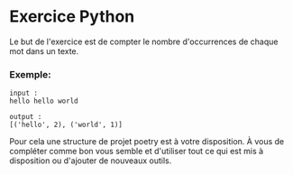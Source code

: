 # Exercice Python

Le but de l'exercice est de compter le nombre d'occurrences de chaque mot dans un texte.

### Exemple:

```
input :
hello hello world

output :
[('hello', 2), ('world', 1)]
```

Pour cela une structure de projet poetry est à votre disposition. À vous de compléter comme bon vous semble et d'utiliser tout ce qui est mis à disposition ou d'ajouter de nouveaux outils.

